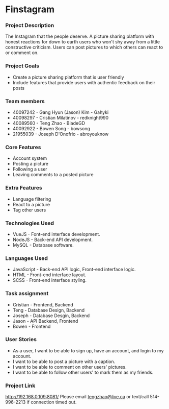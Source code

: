 # Finstagram

### Project Description
The Instagram that the people deserve. A picture sharing platform with honest reactions for down to earth users who won't shy away from a little constructive criticism. Users can post pictures to which others can react to or comment on.

### Project Goals
* Create a picture sharing platform that is user friendly
* Include features that provide users with authentic feedback on their posts

### Team members
* 40097242 - Gang Hyun (Jason) Kim - Gahyki  
* 40098297 - Cristian Milatinov - redknight990  
* 40089560 - Teng Zhao - BladeGD  
* 40092922 - Bowen Song - bowsong  
* 21955039 - Joseph D'Onofrio - abroyouknow  

### Core Features
* Account system
* Posting a picture
* Following a user
* Leaving comments to a posted picture

### Extra Features
* Language filtering
* React to a picture
* Tag other users

### Technologies Used
* VueJS - Font-end interface development.  
* NodeJS - Back-end API development.  
* MySQL - Database software.  

### Languages Used
* JavaScript - Back-end API logic, Front-end interface logic.  
* HTML - Front-end interface layout.  
* SCSS - Front-end interface styling.  

### Task assignment
* Cristian - Frontend, Backend
* Teng - Database Design, Backend
* Joseph - Database Desgin, Backend
* Jason - API Backend, Frontend
* Bowen - Frontend

### User Stories
* As a user, I want to be able to sign up, have an account, and login to my account.
* I want to be able to post a picture with a caption.
* I want to be able to comment on other users' pictures.
* I want to be able to follow other users' to mark them as my friends.

### Project Link
http://192.168.0.109:8081/
Please email tengzhao@live.ca or text/call 514-996-2213 if connection timed out.

